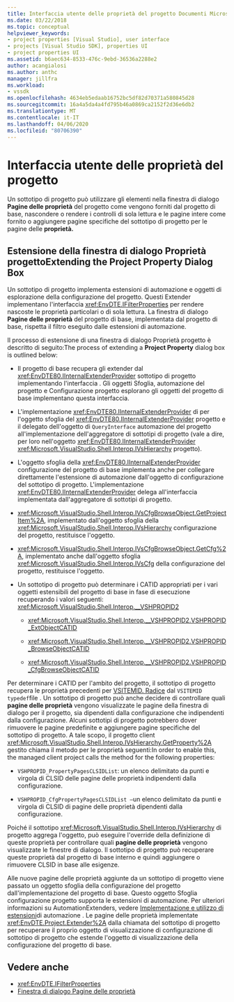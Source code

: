 ```yaml
---
title: Interfaccia utente delle proprietà del progetto Documenti Microsoft
ms.date: 03/22/2018
ms.topic: conceptual
helpviewer_keywords:
- project properties [Visual Studio], user interface
- projects [Visual Studio SDK], properties UI
- project properties UI
ms.assetid: b6aec634-8533-476c-9ebd-36536a2288e2
author: acangialosi
ms.author: anthc
manager: jillfra
ms.workload:
- vssdk
ms.openlocfilehash: 4634eb5edaab16752bc5df82d70371a580845d28
ms.sourcegitcommit: 16a4a5da4a4fd795b46a0869ca2152f2d36e6db2
ms.translationtype: MT
ms.contentlocale: it-IT
ms.lasthandoff: 04/06/2020
ms.locfileid: "80706390"
---
```

# <a name="project-property-user-interface"></a>Interfaccia utente delle proprietà del progetto

Un sottotipo di progetto può utilizzare gli elementi nella finestra di dialogo **Pagine delle proprietà** del progetto come vengono forniti dal progetto di base, nascondere o rendere i controlli di sola lettura e le pagine intere come fornito o aggiungere pagine specifiche del sottotipo di progetto per le pagine delle **proprietà.**

## <a name="extending-the-project-property-dialog-box"></a>Estensione della finestra di dialogo Proprietà progettoExtending the Project Property Dialog Box

Un sottotipo di progetto implementa estensioni di automazione e oggetti di esplorazione della configurazione del progetto. Questi Extender implementano l'interfaccia <xref:EnvDTE.IFilterProperties> per rendere nascoste le proprietà particolari o di sola lettura. La finestra di dialogo **Pagine delle proprietà** del progetto di base, implementata dal progetto di base, rispetta il filtro eseguito dalle estensioni di automazione.

Il processo di estensione di una finestra di dialogo Proprietà progetto è descritto di seguito:The process of extending a **Project Property** dialog box is outlined below:

- Il progetto di base recupera gli extender dal <xref:EnvDTE80.IInternalExtenderProvider> sottotipo di progetto implementando l'interfaccia . Gli oggetti Sfoglia, automazione del progetto e Configurazione progetto esplorano gli oggetti del progetto di base implementano questa interfaccia.

- L'implementazione <xref:EnvDTE80.IInternalExtenderProvider> di per l'oggetto sfoglia del <xref:EnvDTE80.IInternalExtenderProvider> progetto e il delegato dell'oggetto di `QueryInterface` automazione del progetto all'implementazione dell'aggregatore di sottotipi di progetto (vale a dire, per loro nell'oggetto <xref:EnvDTE80.IInternalExtenderProvider> <xref:Microsoft.VisualStudio.Shell.Interop.IVsHierarchy> progetto).

- L'oggetto sfoglia della <xref:EnvDTE80.IInternalExtenderProvider> configurazione del progetto di base implementa anche per collegare direttamente l'estensione di automazione dall'oggetto di configurazione del sottotipo di progetto. L'implementazione <xref:EnvDTE80.IInternalExtenderProvider> delega all'interfaccia implementata dall'aggregatore di sottotipi di progetto.

- <xref:Microsoft.VisualStudio.Shell.Interop.IVsCfgBrowseObject.GetProjectItem%2A>, implementato dall'oggetto sfoglia della <xref:Microsoft.VisualStudio.Shell.Interop.IVsHierarchy> configurazione del progetto, restituisce l'oggetto.

- <xref:Microsoft.VisualStudio.Shell.Interop.IVsCfgBrowseObject.GetCfg%2A>, implementato anche dall'oggetto sfoglia <xref:Microsoft.VisualStudio.Shell.Interop.IVsCfg> della configurazione del progetto, restituisce l'oggetto.

- Un sottotipo di progetto può determinare i CATID appropriati per i vari oggetti estensibili del progetto di base in fase di esecuzione recuperando i valori seguenti: <xref:Microsoft.VisualStudio.Shell.Interop.__VSHPROPID2>

  - <xref:Microsoft.VisualStudio.Shell.Interop.__VSHPROPID2.VSHPROPID_ExtObjectCATID>

  - <xref:Microsoft.VisualStudio.Shell.Interop.__VSHPROPID2.VSHPROPID_BrowseObjectCATID>

  - <xref:Microsoft.VisualStudio.Shell.Interop.__VSHPROPID2.VSHPROPID_CfgBrowseObjectCATID>

Per determinare i CATID per l'ambito del progetto, il sottotipo di progetto recupera le proprietà precedenti per [VSITEMID. Radice](<xref:Microsoft.VisualStudio.VSConstants.VSITEMID#Microsoft_VisualStudio_VSConstants_VSITEMID_Root>) dal `VSITEMID typedef`file . Un sottotipo di progetto può anche decidere di controllare quali **pagine delle proprietà** vengono visualizzate le pagine della finestra di dialogo per il progetto, sia dipendenti dalla configurazione che indipendenti dalla configurazione. Alcuni sottotipi di progetto potrebbero dover rimuovere le pagine predefinite e aggiungere pagine specifiche del sottotipo di progetto. A tale scopo, il progetto client <xref:Microsoft.VisualStudio.Shell.Interop.IVsHierarchy.GetProperty%2A> gestito chiama il metodo per le proprietà seguenti:In order to enable this, the managed client project calls the method for the following properties:

- `VSHPROPID_PropertyPagesCLSIDList`: un elenco delimitato da punti e virgola di CLSID delle pagine delle proprietà indipendenti dalla configurazione.

- `VSHPROPID_CfgPropertyPagesCLSIDList —`un elenco delimitato da punti e virgola di CLSID di pagine delle proprietà dipendenti dalla configurazione.

Poiché il sottotipo <xref:Microsoft.VisualStudio.Shell.Interop.IVsHierarchy> di progetto aggrega l'oggetto, può eseguire l'override della definizione di queste proprietà per controllare quali **pagine delle proprietà** vengono visualizzate le finestre di dialogo. Il sottotipo di progetto può recuperare queste proprietà dal progetto di base interno e quindi aggiungere o rimuovere CLSID in base alle esigenze.

Alle nuove pagine delle proprietà aggiunte da un sottotipo di progetto viene passato un oggetto sfoglia della configurazione del progetto dall'implementazione del progetto di base. Questo oggetto Sfoglia configurazione progetto supporta le estensioni di automazione. Per ulteriori informazioni su AutomationExtenders, vedere [Implementazione e utilizzo di estensioni](https://msdn.microsoft.com/Library/0d5c218c-f412-4b28-ab0c-33a611f62356)di automazione . Le pagine delle proprietà implementate <xref:EnvDTE.Project.Extender%2A> dalla chiamata del sottotipo di progetto per recuperare il proprio oggetto di visualizzazione di configurazione di sottotipo di progetto che estende l'oggetto di visualizzazione della configurazione del progetto di base.

## <a name="see-also"></a>Vedere anche

- <xref:EnvDTE.IFilterProperties>
- [Finestra di dialogo Pagine delle proprietà](/previous-versions/visualstudio/visual-studio-2010/as5chysf(v=vs.100))
